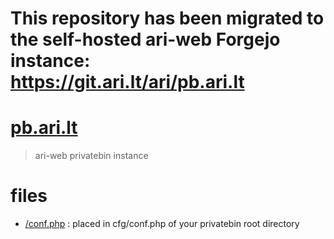 # This repository has been migrated to the self-hosted ari-web Forgejo instance: <https://git.ari.lt/ari/pb.ari.lt>
# [pb.ari.lt](https://pb.ari.lt/)

> ari-web privatebin instance

# files

- [/conf.php](/conf.php) : placed in cfg/conf.php of your privatebin root directory
